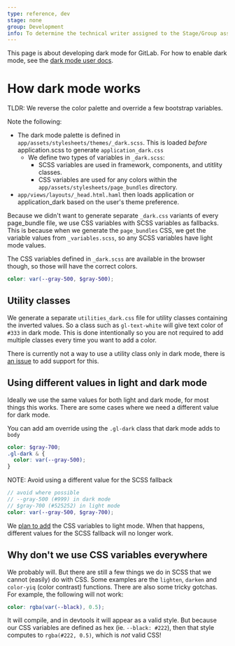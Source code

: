 ```yaml
---
type: reference, dev
stage: none
group: Development
info: To determine the technical writer assigned to the Stage/Group associated with this page, see https://about.gitlab.com/handbook/engineering/ux/technical-writing/#assignments
---
```


This page is about developing dark mode for GitLab. For how to enable dark mode, see the [dark mode user docs](https://docs.gitlab.com/ee/user/profile/preferences.html#dark-mode).

# How dark mode works

TLDR: We reverse the color palette and override a few bootstrap variables.

Note the following:

- The dark mode palette is defined in `app/assets/stylesheets/themes/_dark.scss`.
  This is loaded _before_ application.scss to generate `application_dark.css`
  - We define two types of variables in `_dark.scss`:
    - SCSS variables are used in framework, components, and utitlity classes.
    - CSS variables are used for any colors within the `app/assets/stylesheets/page_bundles` directory.
- `app/views/layouts/_head.html.haml` then loads application or application_dark based on the user's theme preference.

Because we didn't want to generate separate `_dark.css` variants of every page_bundle file,
we use CSS variables with SCSS variables as fallbacks. This is because when we generate the `page_bundles`
CSS, we get the variable values from `_variables.scss`, so any SCSS variables have light mode values.

The CSS variables defined in `_dark.scss` are available in the browser though, so those will have the correct colors.

```scss
color: var(--gray-500, $gray-500);
```

## Utility classes

We generate a separate `utilities_dark.css` file for utility classes containing the inverted values. So a class
such as `gl-text-white` will give text color of `#333` in dark mode. This is done intentionally so you are not
required to add multiple classes every time you want to add a color.

There is currently not a way to use a utility class only in dark mode, there is [an issue](https://gitlab.com/gitlab-org/gitlab-ui/-/issues/1141)
to add support for this.

## Using different values in light and dark mode

Ideally we use the same values for both light and dark mode, for most things this works. There are some cases where we need a different value for dark mode.

You can add am override using the `.gl-dark` class that dark mode adds to `body`

```scss
color: $gray-700;
.gl-dark & {
  color: var(--gray-500);
}
```

NOTE:
Avoid using a different value for the SCSS fallback

```scss
// avoid where possible
// --gray-500 (#999) in dark mode
// $gray-700 (#525252) in light mode
color: var(--gray-500, $gray-700);
```

We [plan to add](https://gitlab.com/gitlab-org/gitlab/-/issues/301147) the CSS variables to light mode. When that happens, different values for the SCSS fallback will no longer work.

## Why don't we use CSS variables everywhere

We probably will. But there are still a few things we do in SCSS that we cannot (easily) do with CSS. Some examples are the `lighten`, `darken` and `color-yiq` (color contrast) functions. There are also some tricky gotchas. For example, the following will not work:

```scss
color: rgba(var(--black), 0.5);
```

It will compile, and in devtools it will appear as a valid style. But because our CSS variables are defined as hex (ie. `--black: #222`), then that style computes to `rgba(#222, 0.5)`, which is _not_ valid CSS!
